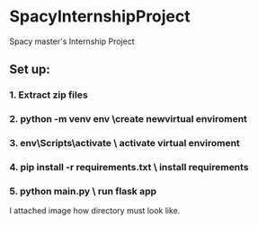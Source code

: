 # SpacyInternshipProject
Spacy master's Internship Project


## Set up:
### 1. Extract zip files
### 2. python -m venv env \\create newvirtual enviroment
### 3. env\Scripts\activate  \\ activate virtual enviroment
### 4. pip install -r requirements.txt   \\ install requirements
### 5. python main.py  \\ run flask app


I attached image how directory must look like.
